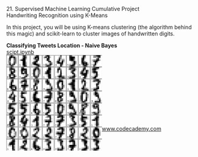 <p>21. Supervised Machine Learning Cumulative Project</br>
Handwriting Recognition using K-Means</p>
In this project, you will be using K-means clustering (the algorithm behind this magic) and scikit-learn to cluster images of handwritten digits.

**Classifying Tweets Location - Naive Bayes**</br>
<a href="handwritten_recognition_kmeans.py">
scipt.ipynb</br>
<img src="handwritten_recognition_kmeans.png" alt="img" width="250px" align="left"></a></br></br></br></br></br></br></br></br></br></br>

www.codecademy.com
